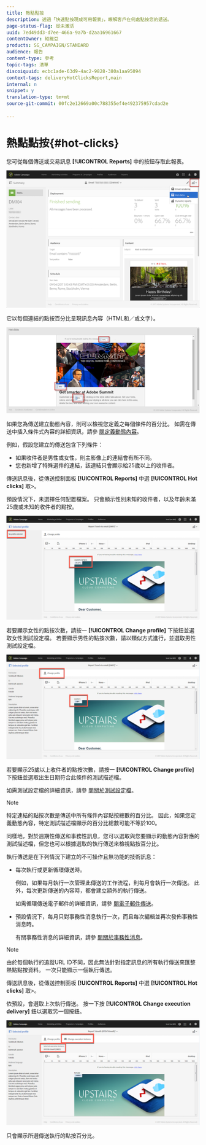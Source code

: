 ```yaml
---
title: 熱點點按
description: 透過「快速點按現成可用報表」，瞭解客戶在何處點按您的遞送。
page-status-flag: 從未激活
uuid: 7ed49dd3-d7ee-466a-9a7b-d2aa16961667
contentOwner: 紹維亞
products: SG_CAMPAIGN/STANDARD
audience: 報告
content-type: 參考
topic-tags: 清單
discoiquuid: ecbc1ade-63d9-4ac2-9828-380a1aa95094
context-tags: deliveryHotClicksReport,main
internal: n
snippet: y
translation-type: tm+mt
source-git-commit: 00fc2e12669a00c788355ef4e492375957cdad2e

---
```



# 熱點點按{#hot-clicks}

您可從每個傳送或交易訊息 **[!UICONTROL Reports]** 中的按鈕存取此報表。

![](assets/delivery_reports_hot-clicks_4.png)

它以每個連結的點按百分比呈現訊息內容（HTML和／或文字）。

![](assets/delivery_reports_10.png)

如果您為傳送建立動態內容，則可以檢視您定義之每個條件的百分比。 如需在傳送中插入條件式內容的詳細資訊，請參 [閱定義動態內容](../../designing/using/personalization.md#defining-dynamic-content-in-an-email)。

例如，假設您建立的傳送包含下列條件：

* 如果收件者是男性或女性，則主影像上的連結會有所不同。
* 您也新增了特殊選件的連結，該連結只會顯示給25歲以上的收件者。

傳送訊息後，從傳送控制面板 **[!UICONTROL Reports]** 中選 **[!UICONTROL Hot clicks]** 取&gt;。

預設情況下，未選擇任何配置檔案。 只會顯示性別未知的收件者，以及年齡未滿25歲或未知的收件者的點按。

![](assets/delivery_reports_hot-clicks_1.png)

若要顯示女性的點按次數，請按一 **[!UICONTROL Change profile]** 下按鈕並選取女性測試設定檔。 若要顯示男性的點按次數，請以類似方式進行，並選取男性測試設定檔。

![](assets/delivery_reports_hot-clicks_2.png)

若要顯示25歲以上收件者的點按次數，請按一 **[!UICONTROL Change profile]** 下按鈕並選取出生日期符合此條件的測試描述檔。

如需測試設定檔的詳細資訊，請參 [閱關於測試設定檔](../../sending/using/managing-test-profiles-and-sending-proofs.md#about-test-profiles)。

>[!NOTE]
>
>特定連結的點按次數是傳送中所有條件內容點按總數的百分比。 因此，如果您定義動態內容，特定測試描述檔顯示的百分比總數可能不等於100。

同樣地，對於週期性傳送和事務性訊息，您可以選取與您要顯示的動態內容對應的測試描述檔，但您也可以根據選取的執行傳送來檢視點按百分比。

執行傳送是在下列情況下建立的不可操作且無功能的技術訊息：

* 每次執行或更新循環傳送時。

   例如，如果每月執行一次管理此傳送的工作流程，則每月會執行一次傳送。 此外，每次更新傳送的內容時，都會建立額外的執行傳送。

   如需循環傳送電子郵件的詳細資訊，請參 [閱電子郵件傳送](../../automating/using/email-delivery.md)。

* 預設情況下，每月只對事務性消息執行一次，而且每次編輯並再次發佈事務性消息時。

   有關事務性消息的詳細資訊，請參 [閱關於事務性消息](../../channels/using/about-transactional-messaging.md)。

>[!NOTE]
>
>由於每個執行的追蹤URL ID不同，因此無法針對指定訊息的所有執行傳送來匯整熱點點按資料。 一次只能顯示一個執行傳送。

傳送訊息後，從傳送控制面板 **[!UICONTROL Reports]** 中選 **[!UICONTROL Hot clicks]** 取&gt;。

依預設，會選取上次執行傳送。 按一下按 **[!UICONTROL Change execution delivery]** 鈕以選取另一個按鈕。

![](assets/delivery_reports_hot-clicks_3.png)

只會顯示所選傳送執行的點按百分比。
